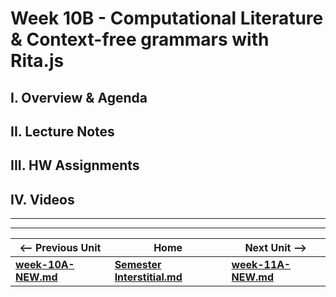 # Week 10B - Computational Literature & Context-free grammars with Rita.js

## I. Overview & Agenda

## II. Lecture Notes

## III. HW Assignments

## IV. Videos

<hr><hr>

| <-- Previous Unit | Home | Next Unit -->
| --- | --- | --- 
| [**week-10A-NEW.md**](week-10A-NEW.md)    |  [**Semester Interstitial.md**](interstitial.md) | [**week-11A-NEW.md**](week-11A-NEW.md)
